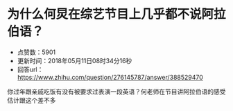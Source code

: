 # 为什么何炅在综艺节目上几乎都不说阿拉伯语？
- 点赞数：5901
- 更新时间：2018年05月11日08时34分16秒
- 回答url：https://www.zhihu.com/question/276145787/answer/388529470
<body>
 <p data-pid="UlDod2mX">你过年跟亲戚吃饭有没有被要求过表演一段英语？何老师在节目讲阿拉伯语的感受估计跟这个差不多</p>
</body>